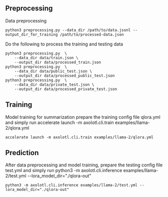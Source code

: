## Preprocessing
Data preprocessing
```
python3 preprocessing.py --data_dir /path/to/data.jsonl --output_dir_for_training /path/to/processed-data.json
```
Do the following to process the training and testing data
```
python3 preprocessing.py  \
    --data_dir data/train.json \
    --output_dir data/processed_train.json
python3 preprocessing.py  \
    --data_dir data/public_test.json \
    --output_dir data/processed_public_test.json
python3 preprocessing.py  \
    --data_dir data/private_test.json \
    --output_dir data/processed_private_test.json
```

## Training
Model training for summarization
prepare the training config file qlora.yml and simply run accelerate launch -m axolotl.cli.train examples/llama-2/qlora.yml
```
accelerate launch -m axolotl.cli.train examples/llama-2/qlora.yml
```
## Prediction
After data preprocessing and model training, prepare the testing config file test.yml and simply run python3 -m axolotl.cli.inference examples/llama-2/test.yml --lora_model_dir="./qlora-out"
```
python3 -m axolotl.cli.inference examples/llama-2/test.yml --lora_model_dir="./qlora-out"
```
